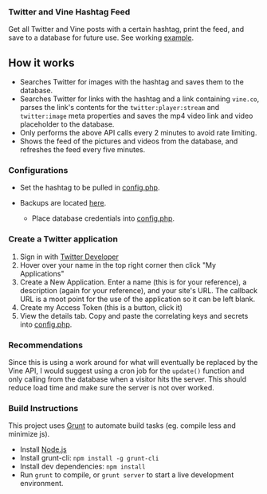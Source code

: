 ### Twitter and Vine Hashtag Feed
Get all Twitter and Vine posts with a certain hashtag, print the feed, and save to a database for future use. See working [example](http://junit.co/twitter-vine/).

## How it works
- Searches Twitter for images with the hashtag and saves them to the database.
- Searches Twitter for links with the hashtag and a link containing ```vine.co```, parses the link's contents for the ```twitter:player:stream``` and ```twitter:image``` meta properties and saves the mp4 video link and video placeholder to the database.
- Only performs the above API calls every 2 minutes to avoid rate limiting.
- Shows the feed of the pictures and videos from the database, and refreshes the feed every five minutes.

### Configurations
- Set the hashtag to be pulled in [config.php](https://github.com/jfrazelle/twitter-vine/tree/master/config.php).
- Backups are located [here](https://github.com/jfrazelle/twitter-vine/tree/master/db).

	- Place database credentials into [config.php](https://github.com/jfrazelle/twitter-vine/tree/master/config.php).

### Create a Twitter application
1. Sign in with [Twitter Developer](https://dev.twitter.com/)
2. Hover over your name in the top right corner then click "My Applications"
3. Create a New Application. Enter a name (this is for your reference), a description (again for your reference), and your site's URL. The callback URL is a moot point for the use of the application so it can be left blank.
4. Create my Access Token (this is a button, click it)
5. View the details tab. Copy and paste the correlating keys and secrets into [config.php](https://github.com/jfrazelle/twitter-vine/tree/master/config.php).

### Recommendations
Since this is using a work around for what will eventually be replaced by the Vine API, I would suggest using a cron job for the ```update()``` function and only calling from the database when a visitor hits the server. This should reduce load time and make sure the server is not over worked.

### Build Instructions
This project uses [Grunt](http://gruntjs.com) to automate build tasks (eg. compile less and minimize js).
- Install [Node.js](http://nodejs.org)
- Install grunt-cli: `npm install -g grunt-cli`
- Install dev dependencies: `npm install`
- Run `grunt` to compile, or `grunt server` to start a live development environment.

